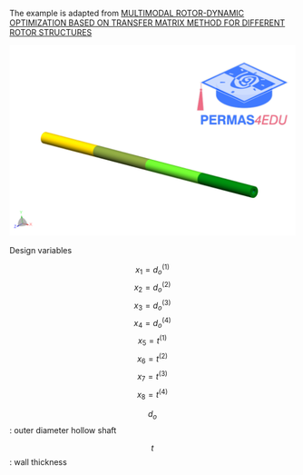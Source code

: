 The example is adapted from [MULTIMODAL ROTOR-DYNAMIC OPTIMIZATION BASED ON TRANSFER MATRIX METHOD FOR DIFFERENT ROTOR STRUCTURES](http://dx.doi.org/10.1115/GT2025-152092)

![hollow shaft](hollow_shaft.png)

Design variables

$$x_1 = d^{(1)}_o$$
$$x_2 = d^{(2)}_o$$
$$x_3 = d^{(3)}_o$$
$$x_4 = d^{(4)}_o$$
$$x_5 = t^{(1)}$$
$$x_6 = t^{(2)}$$
$$x_7 = t^{(3)}$$
$$x_8 = t^{(4)}$$

$$d_o$$ : outer diameter hollow shaft

$$t$$ : wall thickness
